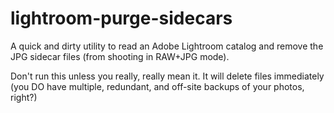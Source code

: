 # lightroom-purge-sidecars

A quick and dirty utility to read an Adobe Lightroom catalog and
remove the JPG sidecar files (from shooting in RAW+JPG mode).

Don't run this unless you really, really mean it. It will delete files
immediately (you DO have multiple, redundant, and off-site backups of
your photos, right?)
